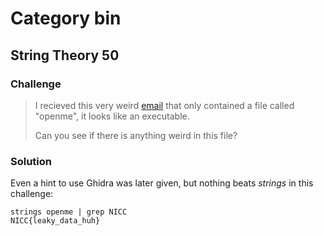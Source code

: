 # Category bin

## String Theory 50

### Challenge
>I recieved this very weird [email](openme) that only contained a file called "openme", it looks like an executable.
>
>Can you see if there is anything weird in this file?

### Solution
Even a hint to use Ghidra was later given, but nothing beats *strings* in this challenge:

```shell
strings openme | grep NICC
NICC{leaky_data_huh}
```
